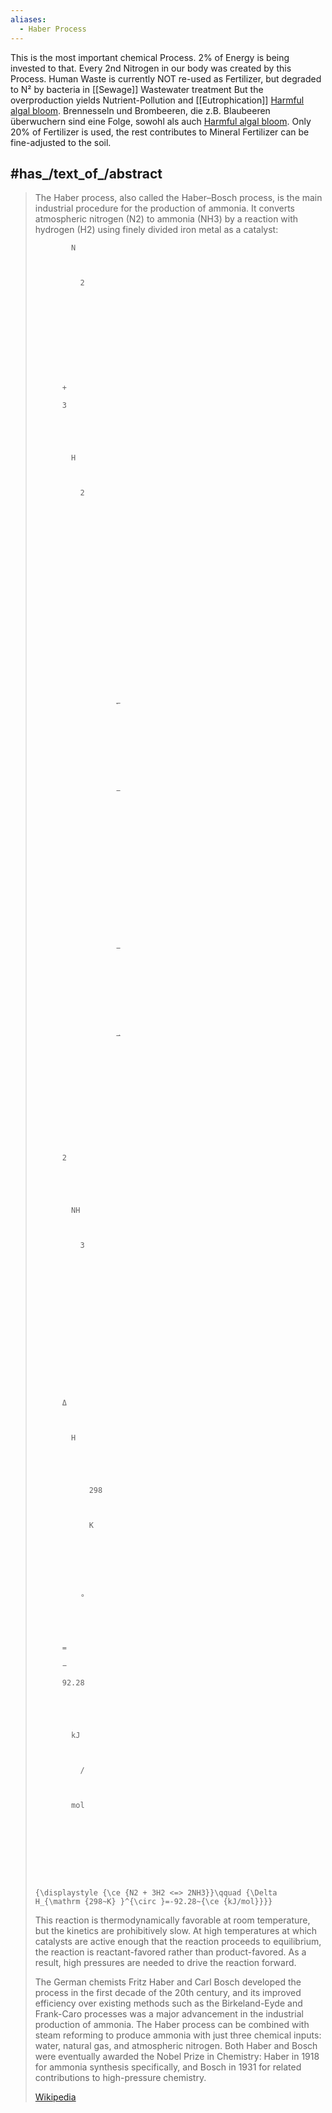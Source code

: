 ```yaml
---
aliases:
  - Haber Process
---
```


This is the most important chemical Process. 2% of Energy is being invested to that. 
Every 2nd Nitrogen in our body was created by this Process. 
Human Waste is currently NOT re-used as Fertilizer, but degraded to N² by bacteria in [[Sewage]] Wastewater treatment
But the overproduction yields Nutrient-Pollution and [[Eutrophication]] [Harmful algal bloom](https://en.wikipedia.org/wiki/Harmful_algal_bloom "Harmful algal bloom"). 
Brennesseln und Brombeeren, die z.B. Blaubeeren überwuchern sind eine Folge, sowohl als auch [Harmful algal bloom](https://en.wikipedia.org/wiki/Harmful_algal_bloom "Harmful algal bloom"). 
Only 20% of Fertilizer is used, the rest contributes to 
Mineral Fertilizer can be fine-adjusted to the soil. 


## #has_/text_of_/abstract 

> The Haber process, also called the Haber–Bosch process, 
> is the main industrial procedure for the production of ammonia. 
> It converts atmospheric nitrogen (N2) to ammonia (NH3) by a reaction with hydrogen (H2) 
> using finely divided iron metal as a catalyst:
>
> 
>
>   
>
>     
>
>       
>
>         
>
>           
>
>             N
>
>             
>
>               2
>
>             
>
>             
>
>               
>
>             
>
>           
>
>           +
>
>           3
>
>           
>
>           
>
>             H
>
>             
>
>               2
>
>             
>
>             
>
>               
>
>             
>
>           
>
>           
>
>             
>
>               
>
>                 
>
>                   
>
>                     
>
>                       ↽
>
>                     
>
>                     
>
>                     
>
>                     
>
>                       −
>
>                     
>
>                   
>
>                 
>
>               
>
>               
>
>                 
>
>                   
>
>                     
>
>                       −
>
>                     
>
>                     
>
>                     
>
>                     
>
>                       ⇀
>
>                     
>
>                   
>
>                 
>
>               
>
>             
>
>           
>
>           2
>
>           
>
>           
>
>             NH
>
>             
>
>               3
>
>             
>
>             
>
>               
>
>             
>
>           
>
>         
>
>         
>
>         
>
>           Δ
>
>           
>
>             H
>
>             
>
>               
>
>                 298
>
>                  
>
>                 K
>
>               
>
>             
>
>             
>
>               ∘
>
>             
>
>           
>
>           =
>
>           −
>
>           92.28
>
>            
>
>           
>
>             kJ
>
>             
>
>               /
>
>             
>
>             mol
>
>           
>
>         
>
>       
>
>     
>
>     {\displaystyle {\ce {N2 + 3H2 <=> 2NH3}}\qquad {\Delta H_{\mathrm {298~K} }^{\circ }=-92.28~{\ce {kJ/mol}}}}
>
>   
>
> 
>
> This reaction is thermodynamically favorable at room temperature, but the kinetics are prohibitively slow. At high temperatures at which catalysts are active enough that the reaction proceeds to equilibrium, the reaction is reactant-favored rather than product-favored. As a result, high pressures are needed to drive the reaction forward. 
>
> The German chemists Fritz Haber and Carl Bosch developed the process in the first decade of the 20th century, and its improved efficiency over existing methods such as the Birkeland-Eyde and Frank-Caro processes was a major advancement in the industrial production of ammonia. The Haber process can be combined with steam reforming to produce ammonia with just three chemical inputs: water, natural gas, and atmospheric nitrogen. Both Haber and Bosch were eventually awarded the Nobel Prize in Chemistry: Haber in 1918 for ammonia synthesis specifically, and Bosch in 1931 for related contributions to high-pressure chemistry.
>
> [Wikipedia](https://en.wikipedia.org/wiki/Haber%20process)



